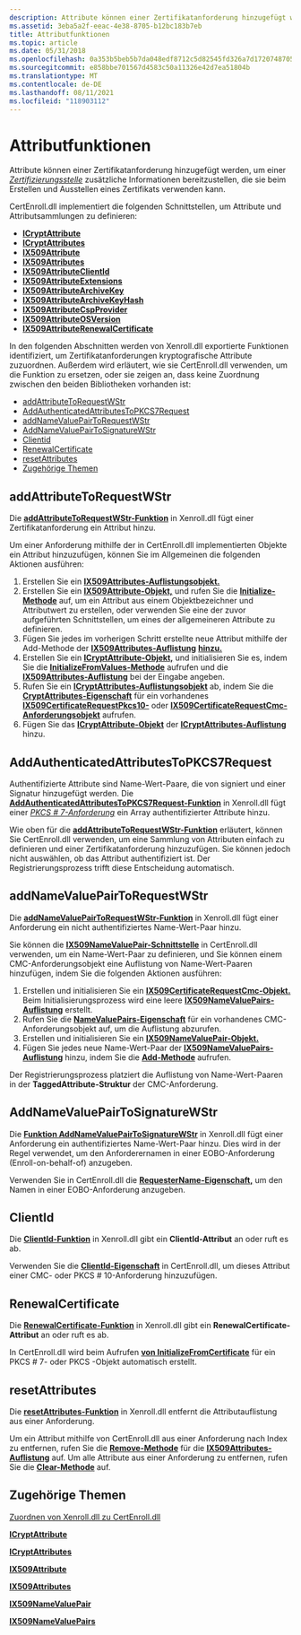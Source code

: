 ```yaml
---
description: Attribute können einer Zertifikatanforderung hinzugefügt werden, um einer Zertifizierungsstelle zusätzliche Informationen bereitzustellen, die sie beim Erstellen und Ausstellen eines Zertifikats verwenden kann.
ms.assetid: 3eba5a2f-eeac-4e38-8705-b12bc183b7eb
title: Attributfunktionen
ms.topic: article
ms.date: 05/31/2018
ms.openlocfilehash: 0a353b5beb5b7da048edf8712c5d82545fd326a7d1720748705ae093aaa2cc44
ms.sourcegitcommit: e858bbe701567d4583c50a11326e42d7ea51804b
ms.translationtype: MT
ms.contentlocale: de-DE
ms.lasthandoff: 08/11/2021
ms.locfileid: "118903112"
---
```

# <a name="attribute-functions"></a>Attributfunktionen

Attribute können einer Zertifikatanforderung hinzugefügt werden, um einer [*Zertifizierungsstelle*](/windows/desktop/SecGloss/c-gly) zusätzliche Informationen bereitzustellen, die sie beim Erstellen und Ausstellen eines Zertifikats verwenden kann.

CertEnroll.dll implementiert die folgenden Schnittstellen, um Attribute und Attributsammlungen zu definieren:

-   [**ICryptAttribute**](/windows/desktop/api/CertEnroll/nn-certenroll-icryptattribute)
-   [**ICryptAttributes**](/windows/desktop/api/CertEnroll/nn-certenroll-icryptattributes)
-   [**IX509Attribute**](/windows/desktop/api/CertEnroll/nn-certenroll-ix509attribute)
-   [**IX509Attributes**](/windows/desktop/api/CertEnroll/nn-certenroll-ix509attributes)
-   [**IX509AttributeClientId**](/windows/desktop/api/CertEnroll/nn-certenroll-ix509attributeclientid)
-   [**IX509AttributeExtensions**](/windows/desktop/api/CertEnroll/nn-certenroll-ix509attributeextensions)
-   [**IX509AttributeArchiveKey**](/windows/desktop/api/CertEnroll/nn-certenroll-ix509attributearchivekey)
-   [**IX509AttributeArchiveKeyHash**](/windows/desktop/api/CertEnroll/nn-certenroll-ix509attributearchivekeyhash)
-   [**IX509AttributeCspProvider**](/windows/desktop/api/CertEnroll/nn-certenroll-ix509attributecspprovider)
-   [**IX509AttributeOSVersion**](/windows/desktop/api/CertEnroll/nn-certenroll-ix509attributeosversion)
-   [**IX509AttributeRenewalCertificate**](/windows/desktop/api/CertEnroll/nn-certenroll-ix509attributerenewalcertificate)

In den folgenden Abschnitten werden von Xenroll.dll exportierte Funktionen identifiziert, um Zertifikatanforderungen kryptografische Attribute zuzuordnen. Außerdem wird erläutert, wie sie CertEnroll.dll verwenden, um die Funktion zu ersetzen, oder sie zeigen an, dass keine Zuordnung zwischen den beiden Bibliotheken vorhanden ist:

-   [addAttributeToRequestWStr](#addattributetorequestwstr)
-   [AddAuthenticatedAttributesToPKCS7Request](#addauthenticatedattributestopkcs7request)
-   [addNameValuePairToRequestWStr](#addnamevaluepairtorequestwstr)
-   [AddNameValuePairToSignatureWStr](#addnamevaluepairtosignaturewstr)
-   [Clientid](#clientid)
-   [RenewalCertificate](#renewalcertificate)
-   [resetAttributes](#resetattributes)
-   [Zugehörige Themen](#related-topics)

## <a name="addattributetorequestwstr"></a>addAttributeToRequestWStr

Die [**addAttributeToRequestWStr-Funktion**](/windows/desktop/api/xenroll/nf-xenroll-ienroll4-addattributetorequestwstr) in Xenroll.dll fügt einer Zertifikatanforderung ein Attribut hinzu.

Um einer Anforderung mithilfe der in CertEnroll.dll implementierten Objekte ein Attribut hinzuzufügen, können Sie im Allgemeinen die folgenden Aktionen ausführen:

1.  Erstellen Sie ein [**IX509Attributes-Auflistungsobjekt.**](/windows/desktop/api/CertEnroll/nn-certenroll-ix509attributes)
2.  Erstellen Sie ein [**IX509Attribute-Objekt,**](/windows/desktop/api/CertEnroll/nn-certenroll-ix509attribute) und rufen Sie die [**Initialize-Methode**](/windows/desktop/api/CertEnroll/nf-certenroll-ix509attribute-initialize) auf, um ein Attribut aus einem Objektbezeichner und Attributwert zu erstellen, oder verwenden Sie eine der zuvor aufgeführten Schnittstellen, um eines der allgemeineren Attribute zu definieren.
3.  Fügen Sie jedes im vorherigen Schritt erstellte neue Attribut mithilfe der Add-Methode der [**IX509Attributes-Auflistung**](/windows/desktop/api/CertEnroll/nn-certenroll-ix509attributes) [**hinzu.**](/windows/desktop/api/CertEnroll/nf-certenroll-ix509attributes-add)
4.  Erstellen Sie ein [**ICryptAttribute-Objekt,**](/windows/desktop/api/CertEnroll/nn-certenroll-icryptattribute) und initialisieren Sie es, indem Sie die [**InitializeFromValues-Methode**](/windows/desktop/api/CertEnroll/nf-certenroll-icryptattribute-initializefromvalues) aufrufen und die [**IX509Attributes-Auflistung**](/windows/desktop/api/CertEnroll/nn-certenroll-ix509attributes) bei der Eingabe angeben.
5.  Rufen Sie ein [**ICryptAttributes-Auflistungsobjekt**](/windows/desktop/api/CertEnroll/nn-certenroll-icryptattributes) ab, indem Sie die [**CryptAttributes-Eigenschaft**](/windows/desktop/api/CertEnroll/nf-certenroll-ix509certificaterequestpkcs10-get_cryptattributes) für ein vorhandenes [**IX509CertificateRequestPkcs10-**](/windows/desktop/api/CertEnroll/nn-certenroll-ix509certificaterequestpkcs10) oder [**IX509CertificateRequestCmc-Anforderungsobjekt**](/windows/desktop/api/CertEnroll/nn-certenroll-ix509certificaterequestcmc) aufrufen.
6.  Fügen Sie das [**ICryptAttribute-Objekt**](/windows/desktop/api/CertEnroll/nn-certenroll-icryptattribute) der [**ICryptAttributes-Auflistung**](/windows/desktop/api/CertEnroll/nn-certenroll-icryptattributes) hinzu.

## <a name="addauthenticatedattributestopkcs7request"></a>AddAuthenticatedAttributesToPKCS7Request

Authentifizierte Attribute sind Name-Wert-Paare, die von signiert und einer Signatur hinzugefügt werden. Die [**AddAuthenticatedAttributesToPKCS7Request-Funktion**](/windows/desktop/api/xenroll/nf-xenroll-ienroll-addauthenticatedattributestopkcs7request) in Xenroll.dll fügt einer [*PKCS \# 7-Anforderung*](/windows/desktop/SecGloss/p-gly) ein Array authentifizierter Attribute hinzu.

Wie oben für die [**addAttributeToRequestWStr-Funktion**](/windows/desktop/api/xenroll/nf-xenroll-ienroll4-addattributetorequestwstr) erläutert, können Sie CertEnroll.dll verwenden, um eine Sammlung von Attributen einfach zu definieren und einer Zertifikatanforderung hinzuzufügen. Sie können jedoch nicht auswählen, ob das Attribut authentifiziert ist. Der Registrierungsprozess trifft diese Entscheidung automatisch.

## <a name="addnamevaluepairtorequestwstr"></a>addNameValuePairToRequestWStr

Die [**addNameValuePairToRequestWStr-Funktion**](/windows/desktop/api/xenroll/nf-xenroll-ienroll4-addnamevaluepairtorequestwstr) in Xenroll.dll fügt einer Anforderung ein nicht authentifiziertes Name-Wert-Paar hinzu.

Sie können die [**IX509NameValuePair-Schnittstelle**](/windows/desktop/api/CertEnroll/nn-certenroll-ix509namevaluepair) in CertEnroll.dll verwenden, um ein Name-Wert-Paar zu definieren, und Sie können einem CMC-Anforderungsobjekt eine Auflistung von Name-Wert-Paaren hinzufügen, indem Sie die folgenden Aktionen ausführen:

1.  Erstellen und initialisieren Sie ein [**IX509CertificateRequestCmc-Objekt.**](/windows/desktop/api/CertEnroll/nn-certenroll-ix509certificaterequestcmc) Beim Initialisierungsprozess wird eine leere [**IX509NameValuePairs-Auflistung**](/windows/desktop/api/CertEnroll/nn-certenroll-ix509namevaluepairs) erstellt.
2.  Rufen Sie die [**NameValuePairs-Eigenschaft**](/windows/desktop/api/CertEnroll/nf-certenroll-ix509certificaterequestcmc-get_namevaluepairs) für ein vorhandenes CMC-Anforderungsobjekt auf, um die Auflistung abzurufen.
3.  Erstellen und initialisieren Sie ein [**IX509NameValuePair-Objekt.**](/windows/desktop/api/CertEnroll/nn-certenroll-ix509namevaluepair)
4.  Fügen Sie jedes neue Name-Wert-Paar der [**IX509NameValuePairs-Auflistung**](/windows/desktop/api/CertEnroll/nn-certenroll-ix509namevaluepairs) hinzu, indem Sie die [**Add-Methode**](/windows/desktop/api/CertEnroll/nf-certenroll-ix509namevaluepairs-add) aufrufen.

Der Registrierungsprozess platziert die Auflistung von Name-Wert-Paaren in der **TaggedAttribute-Struktur** der CMC-Anforderung.

## <a name="addnamevaluepairtosignaturewstr"></a>AddNameValuePairToSignatureWStr

Die [**Funktion AddNameValuePairToSignatureWStr**](/windows/desktop/api/xenroll/nf-xenroll-ienroll-addnamevaluepairtosignaturewstr) in Xenroll.dll fügt einer Anforderung ein authentifiziertes Name-Wert-Paar hinzu. Dies wird in der Regel verwendet, um den Anforderernamen in einer EOBO-Anforderung (Enroll-on-behalf-of) anzugeben.

Verwenden Sie in CertEnroll.dll die [**RequesterName-Eigenschaft,**](/windows/desktop/api/CertEnroll/nf-certenroll-ix509certificaterequestpkcs7-get_requestername) um den Namen in einer EOBO-Anforderung anzugeben.

## <a name="clientid"></a>ClientId

Die [**ClientId-Funktion**](/windows/desktop/api/xenroll/nf-xenroll-ienroll4-get_clientid) in Xenroll.dll gibt ein **ClientId-Attribut** an oder ruft es ab.

Verwenden Sie die [**ClientId-Eigenschaft**](/windows/desktop/api/CertEnroll/nf-certenroll-ix509certificaterequest-get_clientid) in CertEnroll.dll, um dieses Attribut einer CMC- oder PKCS \# 10-Anforderung hinzuzufügen.

## <a name="renewalcertificate"></a>RenewalCertificate

Die [**RenewalCertificate-Funktion**](/windows/desktop/api/xenroll/nf-xenroll-ienroll-get_renewalcertificate) in Xenroll.dll gibt ein **RenewalCertificate-Attribut** an oder ruft es ab.

In CertEnroll.dll wird beim Aufrufen [**von InitializeFromCertificate**](/windows/desktop/api/CertEnroll/nf-certenroll-ix509certificaterequestpkcs7-initializefromcertificate) für ein PKCS \# 7- oder PKCS -Objekt automatisch erstellt.

## <a name="resetattributes"></a>resetAttributes

Die [**resetAttributes-Funktion**](/windows/desktop/api/xenroll/nf-xenroll-ienroll4-resetattributes) in Xenroll.dll entfernt die Attributauflistung aus einer Anforderung.

Um ein Attribut mithilfe von CertEnroll.dll aus einer Anforderung nach Index zu entfernen, rufen Sie die [**Remove-Methode**](/windows/desktop/api/CertEnroll/nf-certenroll-ix509attributes-remove) für die [**IX509Attributes-Auflistung**](/windows/desktop/api/CertEnroll/nn-certenroll-ix509attributes) auf. Um alle Attribute aus einer Anforderung zu entfernen, rufen Sie die [**Clear-Methode**](/windows/desktop/api/CertEnroll/nf-certenroll-ix509attributes-clear) auf.

## <a name="related-topics"></a>Zugehörige Themen

<dl> <dt>

[Zuordnen von Xenroll.dll zu CertEnroll.dll](mapping-xenroll-dll-to-certenroll-dll.md)
</dt> <dt>

[**ICryptAttribute**](/windows/desktop/api/CertEnroll/nn-certenroll-icryptattribute)
</dt> <dt>

[**ICryptAttributes**](/windows/desktop/api/CertEnroll/nn-certenroll-icryptattributes)
</dt> <dt>

[**IX509Attribute**](/windows/desktop/api/CertEnroll/nn-certenroll-ix509attribute)
</dt> <dt>

[**IX509Attributes**](/windows/desktop/api/CertEnroll/nn-certenroll-ix509attributes)
</dt> <dt>

[**IX509NameValuePair**](/windows/desktop/api/CertEnroll/nn-certenroll-ix509namevaluepair)
</dt> <dt>

[**IX509NameValuePairs**](/windows/desktop/api/CertEnroll/nn-certenroll-ix509namevaluepairs)
</dt> </dl>

 

 
